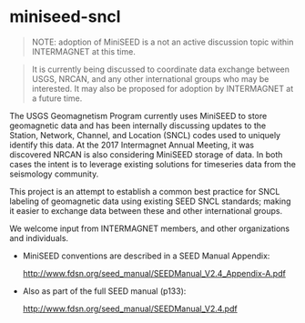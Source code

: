 # miniseed-sncl

> NOTE: adoption of MiniSEED is a not an active discussion topic within
> INTERMAGNET at this time.

> It is currently being discussed to coordinate
> data exchange between USGS, NRCAN, and any other international groups who
> may be interested.  It may also be proposed for adoption by INTERMAGNET
> at a future time.

The USGS Geomagnetism Program currently uses MiniSEED to store geomagnetic
data and has been internally discussing updates to the Station, Network,
Channel, and Location (SNCL) codes used to uniquely identify this data.
At the 2017 Intermagnet Annual Meeting, it was discovered NRCAN is also
considering MiniSEED storage of data.  In both cases the intent is to leverage
existing solutions for timeseries data from the seismology community.

This project is an attempt to establish a common best practice for SNCL
labeling of geomagnetic data using existing SEED SNCL standards; making
it easier to exchange data between these and other international groups.

We welcome input from INTERMAGNET members, and other organizations and
individuals.


- MiniSEED conventions are described in a SEED Manual Appendix:

  http://www.fdsn.org/seed_manual/SEEDManual_V2.4_Appendix-A.pdf

- Also as part of the full SEED manual (p133):

  http://www.fdsn.org/seed_manual/SEEDManual_V2.4.pdf
